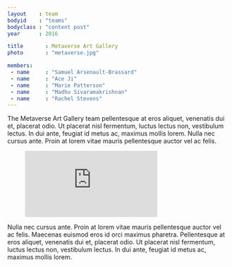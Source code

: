 ```yaml
---
layout    : team
bodyid    : "teams"
bodyclass : "content post"
year      : 2016

title       : Metaverse Art Gallery
photo       : "metaverse.jpg"

members:
 - name     : "Samuel Arsenault-Brassard"
 - name     : "Ace Ji"
 - name     : "Marie Patterson"
 - name     : "Madhu Sivaramakrishnan"
 - name     : "Rachel Stevens"
---
```


The Metaverse Art Gallery team pellentesque at eros aliquet, venenatis dui et, placerat odio. Ut placerat nisl fermentum, luctus lectus non, vestibulum lectus. In dui ante, feugiat id metus ac, maximus mollis lorem. Nulla nec cursus ante. Proin at lorem vitae mauris pellentesque auctor vel ac felis.

<figure class="video">
	<iframe src="https://www.youtube.com/embed/kPY_Z_8Vg9s" frameborder="0" allowfullscreen></iframe>
</figure>

Nulla nec cursus ante. Proin at lorem vitae mauris pellentesque auctor vel ac felis. Maecenas euismod eros id orci maximus pharetra. Pellentesque at eros aliquet, venenatis dui et, placerat odio. Ut placerat nisl fermentum, luctus lectus non, vestibulum lectus. In dui ante, feugiat id metus ac, maximus mollis lorem.

